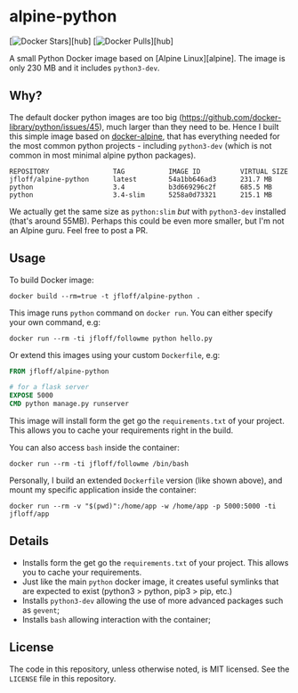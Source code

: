 # alpine-python

[![Docker Stars](https://img.shields.io/docker/stars/jfloff/alpine-python.svg)][hub]
[![Docker Pulls](https://img.shields.io/docker/pulls/jfloff/alpine-python.svg)][hub]

A small Python Docker image based on [Alpine Linux][alpine]. The image is only 230 MB and it includes `python3-dev`.

## Why?

The default docker python images are too big (https://github.com/docker-library/python/issues/45), much larger than they need to be. Hence I built this simple image based on [docker-alpine](https://github.com/gliderlabs/docker-alpine), that has everything needed for the most common python projects - including `python3-dev` (which is not common in most minimal alpine python packages).

```
REPOSITORY                TAG           IMAGE ID          VIRTUAL SIZE
jfloff/alpine-python      latest        54a1bb646ad3      231.7 MB
python                    3.4           b3d669296c2f      685.5 MB
python                    3.4-slim      5258a0d73321      215.1 MB
```

We actually get the same size as `python:slim` *but* with `python3-dev` installed (that's around 55MB). Perhaps this could be even more smaller, but I'm not an Alpine guru. Feel free to post a PR.

## Usage

To build Docker image:
```shell
docker build --rm=true -t jfloff/alpine-python .
```

This image runs `python` command on `docker run`. You can either specify your own command, e.g:
```shell
docker run --rm -ti jfloff/followme python hello.py
```

Or extend this images using your custom `Dockerfile`, e.g:
```dockerfile
FROM jfloff/alpine-python

# for a flask server
EXPOSE 5000
CMD python manage.py runserver
```

This image will install form the get go the `requirements.txt` of your project. This allows you to cache your requirements right in the build.

You can also access `bash` inside the container:
```shell
docker run --rm -ti jfloff/followme /bin/bash
```

Personally, I build an extended `Dockerfile` version (like shown above), and mount my specific application inside the container:
```shell
docker run --rm -v "$(pwd)":/home/app -w /home/app -p 5000:5000 -ti jfloff/app
```


## Details
* Installs form the get go the `requirements.txt` of your project. This allows you to cache your requirements.
* Just like the main `python` docker image, it creates useful symlinks that are expected to exist (python3 > python, pip3 > pip, etc.)
* Installs `python3-dev` allowing the use of more advanced packages such as `gevent`;
* Installs `bash` allowing interaction with the container;


## License

The code in this repository, unless otherwise noted, is MIT licensed. See the `LICENSE` file in this repository.
